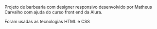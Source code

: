 Projeto de barbearia com designer responsivo desenvolvido por Matheus Carvalho com ajuda do curso front end da Alura.

Foram usadas as tecnologias HTML e CSS

